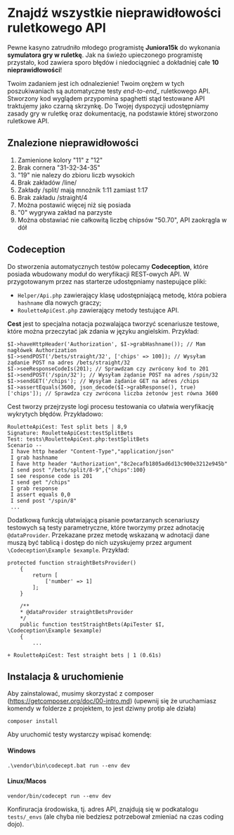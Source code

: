 # Znajdź wszystkie nieprawidłowości ruletkowego API

Pewne kasyno zatrudniło młodego programistę **Juniora15k** do wykonania **symulatora gry w ruletkę**. 
Jak na świeżo upieczonego programistę przystało, kod zawiera sporo błędów i niedociągnieć a dokładniej całe **10 nieprawidłowości**!

Twoim zadaniem jest ich odnalezienie! Twoim orężem w tych poszukiwaniach są automatyczne testy _end-to-end__ ruletkowego API. 
Stworzony kod wyglądem przypomina spaghetti stąd testowane API traktujemy jako czarną skrzynkę. 
Do Twojej dyspozycji udostępniamy zasady gry w ruletkę oraz dokumentację, na podstawie której stworzono ruletkowe API.

## Znalezione nieprawidłowości

1. Zamienione kolory "11" z "12"
2. Brak cornera "31-32-34-35"
3. "19" nie nalezy do zbioru liczb wysokich
4. Brak zakładów /line/
5. Zakłady /split/ mają mnożnik 1:11 zamiast 1:17
6. Brak zakładu /straight/4
7. Można postawić więcej niż się posiada
8. "0" wygrywa zakład na parzyste
9. Można obstawiać nie całkowitą liczbę chipsów "50.70", API zaokrągla w dół

## Codeception

Do stworzenia automatycznych testów polecamy **Codeception**, które posiada wbudowany moduł do weryfikacji REST-owych API.
W przygotowanym przez nas starterze udostępniamy nastepujące pliki:
- `Helper/Api.php` zawierający klasę udostępniającą metodę, która pobiera `hashname` dla nowych graczy;
- `RouletteApiCest.php` zawierający metody testujące API.

**Cest** jest to specjalna notacja pozwalająca tworzyć scenariusze testowe, które można przeczytać jak zdania w języku angielskim. Przykład:
```
$I->haveHttpHeader('Authorization', $I->grabHashname()); // Mam nagłówek Authorization
$I->sendPOST('/bets/straight/32', ['chips' => 100]); // Wysyłam żądanie POST na adres /bets/straight/32
$I->seeResponseCodeIs(201); // Sprawdzam czy zwrócony kod to 201
$I->sendPOST('/spin/32'); // Wysyłam żądanie POST na adres /spin/32
$I->sendGET('/chips'); // Wysyłam żądanie GET na adres /chips
$I->assertEquals(3600, json_decode($I->grabResponse(), true)['chips']); // Sprawdza czy zwrócona liczba żetonów jest równa 3600
```
Cest tworzy przejrzyste logi procesu testowania co ułatwia weryfikację wykrytych błędów. Przykładowo:
```
RouletteApiCest: Test split bets | 8,9
Signature: RouletteApiCest:testSplitBets
Test: tests\RouletteApiCest.php:testSplitBets
Scenario --
 I have http header "Content-Type","application/json"
 I grab hashname
 I have http header "Authorization","8c2ecafb1805ad6d13c900e3212e945b"
 I send post "/bets/split/8-9",{"chips":100}
 I see response code is 201
 I send get "/chips"
 I grab response
 I assert equals 0,0
 I send post "/spin/8"
 ...
```

Dodatkową funkcją ułatwiającą pisanie powtarzanych scenariuszy testowych są testy parametryczne, które tworzymy przez adnotację `@dataProvider`.
Przekazane przez metodę wskazaną w adnotacji dane muszą być tablicą i dostęp do nich uzyskujemy przez argument `\Codeception\Example $example`.
Przykład:
```
protected function straightBetsProvider()
    {
        return [
            ['number' => 1]
        ];
    }

    /**
    * @dataProvider straightBetsProvider
    */
    public function testStraightBets(ApiTester $I, \Codeception\Example $example)
    {
        ...
```
```
+ RouletteApiCest: Test straight bets | 1 (0.61s)
```

## Instalacja & uruchomienie

Aby zainstalować, musimy skorzystać z composer (https://getcomposer.org/doc/00-intro.md)
(upewnij się że uruchamiasz komendy w folderze z projektem, to jest dziwny protip ale działa)
```
composer install
```

Aby uruchomić testy wystarczy wpisać komendę:

#### Windows
```
.\vendor\bin\codecept.bat run --env dev
```

#### Linux/Macos 
```
vendor/bin/codecept run --env dev
```
Konfiruracja środowiska, tj. adres API, znajdują się w podkatalogu `tests/_envs` (ale chyba nie bedziesz potrzebował zmieniać na czas coding dojo).
